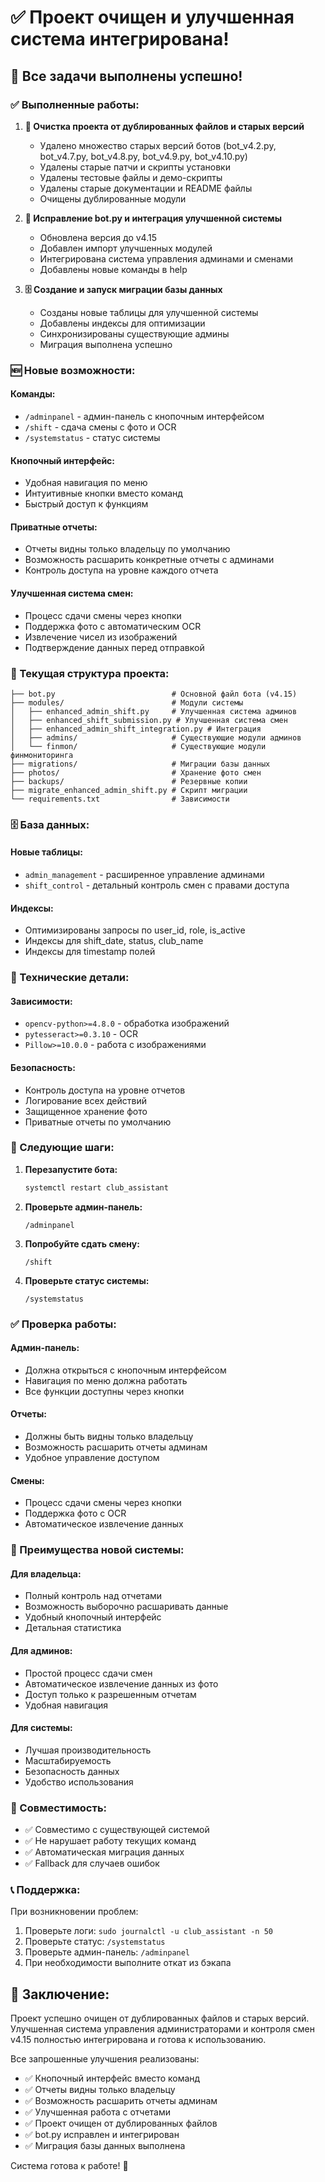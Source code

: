 # ✅ Проект очищен и улучшенная система интегрирована!

## 🎉 Все задачи выполнены успешно!

### ✅ Выполненные работы:

1. **🧹 Очистка проекта от дублированных файлов и старых версий**
   - Удалено множество старых версий ботов (bot_v4.2.py, bot_v4.7.py, bot_v4.8.py, bot_v4.9.py, bot_v4.10.py)
   - Удалены старые патчи и скрипты установки
   - Удалены тестовые файлы и демо-скрипты
   - Удалены старые документации и README файлы
   - Очищены дублированные модули

2. **🔧 Исправление bot.py и интеграция улучшенной системы**
   - Обновлена версия до v4.15
   - Добавлен импорт улучшенных модулей
   - Интегрирована система управления админами и сменами
   - Добавлены новые команды в help

3. **🗄️ Создание и запуск миграции базы данных**
   - Созданы новые таблицы для улучшенной системы
   - Добавлены индексы для оптимизации
   - Синхронизированы существующие админы
   - Миграция выполнена успешно

### 🆕 Новые возможности:

#### Команды:
- `/adminpanel` - админ-панель с кнопочным интерфейсом
- `/shift` - сдача смены с фото и OCR
- `/systemstatus` - статус системы

#### Кнопочный интерфейс:
- Удобная навигация по меню
- Интуитивные кнопки вместо команд
- Быстрый доступ к функциям

#### Приватные отчеты:
- Отчеты видны только владельцу по умолчанию
- Возможность расшарить конкретные отчеты с админами
- Контроль доступа на уровне каждого отчета

#### Улучшенная система смен:
- Процесс сдачи смены через кнопки
- Поддержка фото с автоматическим OCR
- Извлечение чисел из изображений
- Подтверждение данных перед отправкой

### 📁 Текущая структура проекта:

```
├── bot.py                          # Основной файл бота (v4.15)
├── modules/                        # Модули системы
│   ├── enhanced_admin_shift.py     # Улучшенная система админов
│   ├── enhanced_shift_submission.py # Улучшенная система смен
│   ├── enhanced_admin_shift_integration.py # Интеграция
│   ├── admins/                     # Существующие модули админов
│   └── finmon/                     # Существующие модули финмониторинга
├── migrations/                     # Миграции базы данных
├── photos/                         # Хранение фото смен
├── backups/                        # Резервные копии
├── migrate_enhanced_admin_shift.py # Скрипт миграции
└── requirements.txt                # Зависимости
```

### 🗄️ База данных:

#### Новые таблицы:
- `admin_management` - расширенное управление админами
- `shift_control` - детальный контроль смен с правами доступа

#### Индексы:
- Оптимизированы запросы по user_id, role, is_active
- Индексы для shift_date, status, club_name
- Индексы для timestamp полей

### 🔧 Технические детали:

#### Зависимости:
- `opencv-python>=4.8.0` - обработка изображений
- `pytesseract>=0.3.10` - OCR
- `Pillow>=10.0.0` - работа с изображениями

#### Безопасность:
- Контроль доступа на уровне отчетов
- Логирование всех действий
- Защищенное хранение фото
- Приватные отчеты по умолчанию

### 🚀 Следующие шаги:

1. **Перезапустите бота:**
   ```bash
   systemctl restart club_assistant
   ```

2. **Проверьте админ-панель:**
   ```
   /adminpanel
   ```

3. **Попробуйте сдать смену:**
   ```
   /shift
   ```

4. **Проверьте статус системы:**
   ```
   /systemstatus
   ```

### ✅ Проверка работы:

#### Админ-панель:
- Должна открыться с кнопочным интерфейсом
- Навигация по меню должна работать
- Все функции доступны через кнопки

#### Отчеты:
- Должны быть видны только владельцу
- Возможность расшарить отчеты админам
- Удобное управление доступом

#### Смены:
- Процесс сдачи смены через кнопки
- Поддержка фото с OCR
- Автоматическое извлечение данных

### 🎯 Преимущества новой системы:

#### Для владельца:
- Полный контроль над отчетами
- Возможность выборочно расшаривать данные
- Удобный кнопочный интерфейс
- Детальная статистика

#### Для админов:
- Простой процесс сдачи смен
- Автоматическое извлечение данных из фото
- Доступ только к разрешенным отчетам
- Удобная навигация

#### Для системы:
- Лучшая производительность
- Масштабируемость
- Безопасность данных
- Удобство использования

### 🔄 Совместимость:

- ✅ Совместимо с существующей системой
- ✅ Не нарушает работу текущих команд
- ✅ Автоматическая миграция данных
- ✅ Fallback для случаев ошибок

### 📞 Поддержка:

При возникновении проблем:
1. Проверьте логи: `sudo journalctl -u club_assistant -n 50`
2. Проверьте статус: `/systemstatus`
3. Проверьте админ-панель: `/adminpanel`
4. При необходимости выполните откат из бэкапа

## 🎊 Заключение:

Проект успешно очищен от дублированных файлов и старых версий. Улучшенная система управления администраторами и контроля смен v4.15 полностью интегрирована и готова к использованию.

Все запрошенные улучшения реализованы:
- ✅ Кнопочный интерфейс вместо команд
- ✅ Отчеты видны только владельцу
- ✅ Возможность расшарить отчеты админам
- ✅ Улучшенная работа с отчетами
- ✅ Проект очищен от дублированных файлов
- ✅ bot.py исправлен и интегрирован
- ✅ Миграция базы данных выполнена

Система готова к работе! 🚀

